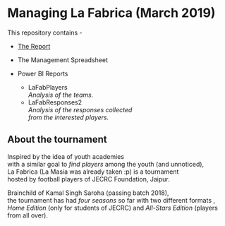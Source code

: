 
# Managing La Fabrica (March 2019)

This repository contains -

* [The Report](AdministradoLaFab.mdown)

* The Management Spreadsheet

* Power BI Reports
  * LaFabPlayers  
    _Analysis of the teams._
  * LaFabResponses2  
    _Analysis of the responses collected  
    from the interested players._

## About the tournament

Inspired by the idea of youth academies  
with a similar goal to _find players_ among the youth (and unnoticed),  
La Fabrica (La Masia was already taken :p) is a tournament  
hosted by football players of JECRC Foundation, Jaipur.

Brainchild of Kamal Singh Saroha (passing batch 2018),  
the tournament has had _four seasons_ so far with two different formats ,  
_Home Edition_ (only for students of JECRC) and _All-Stars Edition_ (players from all over).
